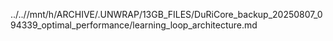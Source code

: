 ../..//mnt/h/ARCHIVE/.UNWRAP/13GB_FILES/DuRiCore_backup_20250807_094339_optimal_performance/learning_loop_architecture.md